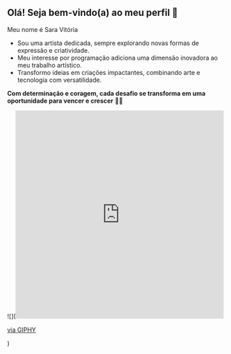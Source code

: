 ## Olá! Seja bem-vindo(a) ao meu perfil 💜 

Meu nome é Sara Vitória 

- Sou uma artista dedicada, sempre explorando novas formas de expressão e criatividade.
- Meu interesse por programação adiciona uma dimensão inovadora ao meu trabalho artístico.
- Transformo ideias em criações impactantes, combinando arte e tecnologia com versatilidade.

**Com determinação e coragem, cada desafio se transforma em uma oportunidade para vencer e crescer** 🚀🌟


![](<iframe src="https://giphy.com/embed/l1TJVLJM0hfnGJjE4t" width="480" height="480" style="" frameBorder="0" class="giphy-embed" allowFullScreen></iframe><p><a href="https://giphy.com/gifs/bbcamerica-nature-bbc-america-earthflight-l1TJVLJM0hfnGJjE4t">via GIPHY</a></p>)





